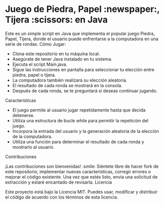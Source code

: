 <h1>Juego de Piedra, Papel :newspaper:, Tijera :scissors: en Java</h1>
<p>
Este es un simple script en Java que implementa el popular juego Piedra, Papel, Tijera, donde el usuario puede enfrentarse a la computadora en una serie de rondas.
Cómo Jugar:
</p>
<ul>
    <li>Clona este repositorio en tu máquina local.</li>
    <li>Asegúrate de tener Java instalado en tu sistema.</li>
    <li>Ejecuta el script Main.java.</li>
    <li>Sigue las instrucciones en pantalla para seleccionar tu elección entre piedra, papel o tijera.</li>
    <li>La computadora también realizará su elección aleatoria.</li>
    <li>El resultado de cada ronda se mostrará en la consola.</li>
    <li>Después de cada ronda, se te preguntará si deseas continuar jugando.</li>
    </ul>

<p>Características</p>
  <ul>
    <li>El juego permite al usuario jugar repetidamente hasta que decida detenerse.</li>
    <li>Utiliza una estructura de bucle while para permitir la repetición del juego.</li>
    <li>Incorpora la entrada del usuario y la generación aleatoria de la elección de la computadora.</li>
    <li>Utiliza una función para determinar el resultado de cada ronda y mostrarlo al usuario.</li>
  </ul>

<p>
Contribuciones
</p>
<p>¡Las contribuciones son bienvenidas! :smile: Siéntete libre de hacer fork de este repositorio, implementar nuevas características, corregir errores o mejorar el código existente. Una vez que estés listo, envía una solicitud de extracción y estaré encantado de revisarla.
Licencia
</p>
<p>
Este proyecto está bajo la Licencia MIT. Puedes usar, modificar y distribuir el código de acuerdo con los términos de esta licencia.
</p>
